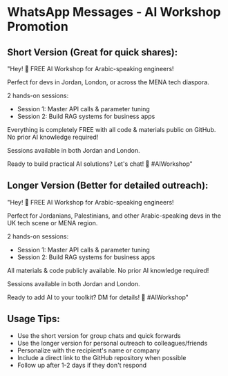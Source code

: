 # WhatsApp Messages - AI Workshop Promotion

## Short Version (Great for quick shares):
"Hey! 👋 FREE AI Workshop for Arabic-speaking engineers!

Perfect for devs in Jordan, London, or across the MENA tech diaspora.

2 hands-on sessions:
- Session 1: Master API calls & parameter tuning
- Session 2: Build RAG systems for business apps

Everything is completely FREE with all code & materials public on GitHub. No prior AI knowledge required!

Sessions available in both Jordan and London.

Ready to build practical AI solutions? Let's chat! 🤖 #AIWorkshop"

## Longer Version (Better for detailed outreach):
"Hey! 👋 FREE AI Workshop for Arabic-speaking engineers!

Perfect for Jordanians, Palestinians, and other Arabic-speaking devs in the UK tech scene or MENA region.

2 hands-on sessions:
- Session 1: Master API calls & parameter tuning
- Session 2: Build RAG systems for business apps

All materials & code publicly available. No prior AI knowledge required!

Sessions available in both Jordan and London.

Ready to add AI to your toolkit? DM for details! 🤖 #AIWorkshop"

## Usage Tips:
- Use the short version for group chats and quick forwards
- Use the longer version for personal outreach to colleagues/friends
- Personalize with the recipient's name or company
- Include a direct link to the GitHub repository when possible
- Follow up after 1-2 days if they don't respond
